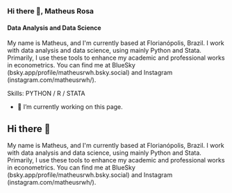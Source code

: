 ### Hi there 👋, Matheus Rosa
#### Data Analysis and Data Science
My name is Matheus, and I'm currently based at Florianópolis, Brazil. I work with data analysis and data science, using mainly Python and Stata. Primarily, I use these tools to enhance my academic and professional works in econometrics. You can find me at BlueSky (bsky.app/profile/matheusrwh.bsky.social) and Instagram (instagram.com/matheusrwh/).

Skills: PYTHON / R / STATA

- 🔭 I’m currently working on this page. 




## Hi there 👋

My name is Matheus, and I'm currently based at Florianópolis, Brazil. I work with data analysis and data science, using mainly Python and Stata. Primarily, I use these tools to enhance my academic and professional works in econometrics. You can find me at BlueSky (bsky.app/profile/matheusrwh.bsky.social) and Instagram (instagram.com/matheusrwh/).
